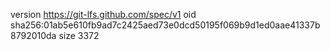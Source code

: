 version https://git-lfs.github.com/spec/v1
oid sha256:01ab5e610fb9ad7c2425aed73e0dcd50195f069b9d1ed0aae41337b8792010da
size 3372
